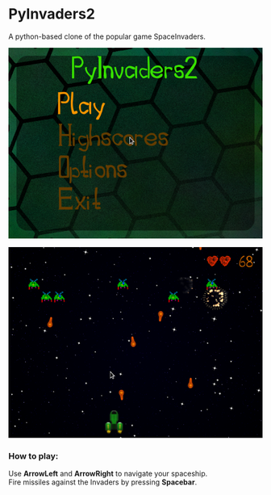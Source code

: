 PyInvaders2
===========

A python-based clone of the popular game SpaceInvaders.

![Screenshot](doc/screenshots/screenshot_001.png)

![Screenshot](doc/screenshots/screenshot_003.png)

### How to play:
Use **ArrowLeft** and **ArrowRight** to navigate your spaceship.  
Fire missiles against the Invaders by pressing **Spacebar**.
